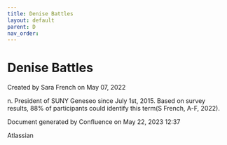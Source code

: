 ```yaml
---
title: Denise Battles
layout: default
parent: D
nav_order:
---
```


# Denise Battles

Created by  Sara French on May 07, 2022

n. President of SUNY Geneseo since July 1st, 2015. Based on survey results, 88% of participants could identify this term(S French, A-F, 2022).

Document generated by Confluence on May 22, 2023 12:37

Atlassian
